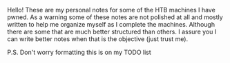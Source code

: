 
Hello! These are my personal notes for some of the HTB machines I have pwned. As a warning some of these notes are not polished at all and mostly written to help me organize myself as I complete the machines. Although there are some that are much better structured than others. I assure you I can write better notes when that is the objective (just trust me).

P.S. Don't worry formatting this is on my TODO list